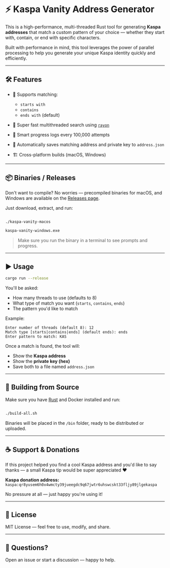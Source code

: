 # ⚡ Kaspa Vanity Address Generator

This is a high-performance, multi-threaded Rust tool for generating **Kaspa addresses** that match a custom pattern of your choice — whether they start with, contain, or end with specific characters.

Built with performance in mind, this tool leverages the power of parallel processing to help you generate your unique Kaspa identity quickly and efficiently.

---

## 🛠 Features

- 🔁 Supports matching:
  - `starts with`
  - `contains`
  - `ends with` (default)
- 🚀 Super fast multithreaded search using [`rayon`](https://docs.rs/rayon)
- 🧠 Smart progress logs every 100,000 attempts
- 💾 Automatically saves matching address and private key to `address.json`

- 🏗️ Cross-platform builds (macOS, Windows)

---


## 📦 Binaries / Releases


Don't want to compile? No worries — precompiled binaries for macOS, and Windows are available on the [Releases page](https://github.com/prizzledev/kaspa-vanity/releases).


Just download, extract, and run:


```bash

./kaspa-vanity-macos

kaspa-vanity-windows.exe

```


> Make sure you run the binary in a terminal to see prompts and progress.



---

## ▶️ Usage

```bash
cargo run --release
```

You'll be asked:

- How many threads to use (defaults to 8)
- What type of match you want (`starts`, `contains`, `ends`)
- The pattern you'd like to match

Example:
```
Enter number of threads (default 8): 12
Match type [starts|contains|ends] (default ends): ends
Enter pattern to match: KAS
```

Once a match is found, the tool will:

- Show the **Kaspa address**
- Show the **private key (hex)**
- Save both to a file named `address.json`

---

## 🧱 Building from Source


Make sure you have [Rust](https://rustup.rs) and Docker installed and run:


```bash

./build-all.sh

```


Binaries will be placed in the `/bin` folder, ready to be distributed or uploaded.


---

## ☕ Support & Donations

If this project helped you find a cool Kaspa address and you'd like to say thanks — a small Kaspa tip would be super appreciated ❤️

**Kaspa donation address:**  
`kaspa:qr8yusem6h0x4wmcty39jueegdc9q67jwtr6uhswcskt33fljy89jlgekaspa`

No pressure at all — just happy you're using it!

---

## 📄 License

MIT License — feel free to use, modify, and share.

---

## 💬 Questions?

Open an issue or start a discussion — happy to help.